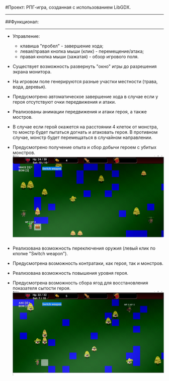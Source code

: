 #Проект: РПГ-игра, созданная с использованием LibGDX.
___
##Функционал:
___
* Управление:
  - клавиша "пробел" - завершение хода;
  - левая/правая кнопка мыши (клик) - перемещение/атака;
  - правая кнопка мыши (зажатая) - обзор игрового поля.
* Существует возможность развернуть "окно" игры до разрешения экрана монитора.
* На игровом поле генерируются разные участки местности (трава, вода, деревья).
* Предусмотрено автоматическое завершение хода в случае если 
  у героя отсутствуют очки передвижения и атаки.
* Реализованы анимации передвижения и атаки героя, а также мостров.
* В случае если герой окажется на расстоянии 4 клеток от монстра, то монстр будет пытаться
  догнать и атаковать героя. В противном случае, монстр будет перемещаться в случайном
  направлении.
* Предусмотрено получение опыта и сбор добычи героем с убитых монстров.
![](screenshots/game.jpg)
  
* Реализована возможность переключения оружия (левый клик по кпопке "Switch weapon").
* Предусмотрена возможность контратаки, как героя, так и монстров.
* Реализована возможность повышения уровня героя.   
* Предусмотрена возможность сбора ягод для восстановления показателя
  сытости героя.
![](screenshots/berries_and_level_up.jpg)